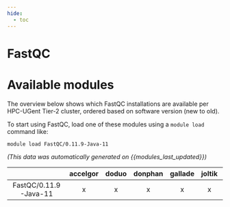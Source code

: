 ```yaml
---
hide:
  - toc
---
```


FastQC
======

# Available modules


The overview below shows which FastQC installations are available per HPC-UGent Tier-2 cluster, ordered based on software version (new to old).

To start using FastQC, load one of these modules using a `module load` command like:

```shell
module load FastQC/0.11.9-Java-11
```

*(This data was automatically generated on {{modules_last_updated}})*  

| |accelgor|doduo|donphan|gallade|joltik|shinx|skitty|
| :---: | :---: | :---: | :---: | :---: | :---: | :---: | :---: |
|FastQC/0.11.9-Java-11|x|x|x|x|x|-|-|
